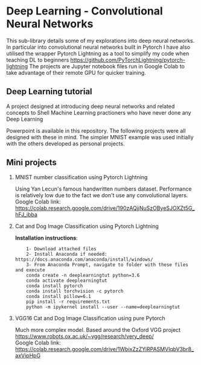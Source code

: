 # Deep Learning - Convolutional Neural Networks

This sub-library details some of my explorations into deep neural networks. In particular into convolutional neural networks built in Pytorch
I have also utilised the wrapper Pytorch Lightning as a tool to simplify my code when teaching DL to beginners https://github.com/PyTorchLightning/pytorch-lightning
The projects are Jupyter notebook files run in Google Colab to take advantage of their remote GPU for quicker training.

## Deep Learning tutorial

A project designed at introducing deep neural networks and related concepts to Shell Machine Learning practioners who have never done any Deep Learning

Powerpoint is available in this repository. The following projects were all designed with these in mind. The simpler MNIST example was used initially with the others developed as personal projects.

## Mini projects

1. MNIST number classification using Pytorch Lightning

    Using Yan Lecun's famous handwritten numbers dataset. Performance is relatively low due to the fact we don't use any convolutional        layers.
    Google Colab link: https://colab.research.google.com/drive/190zAQjjNuSzOByeSJOXZt5G_hFJ_ibba

2. Cat and Dog Image Classification using Pytorch Lightning

    **Installation instructions**:
    ```
        1- Download attached files
        2- Install Anaconda if needed: https://docs.anaconda.com/anaconda/install/windows/
        3- From Anaconda Prompt, navigate to folder with these files and execute
        conda create -n deeplearningtut python=3.6
        conda activate deeplearningtut
        conda install pytorch
        conda install torchvision -c pytorch
        conda install pillow=6.1
        pip install -r requirements.txt
        python -m ipykernel install --user --name=deeplearningtut     
    ```


3. VGG16 Cat and Dog Image Classification using pure Pytorch

    Much more complex model. Based around the Oxford VGG project https://www.robots.ox.ac.uk/~vgg/research/very_deep/  
    Google Colab link: https://colab.research.google.com/drive/1WbixZzZYiRPASMVlqbV3br8_axVipHpG

